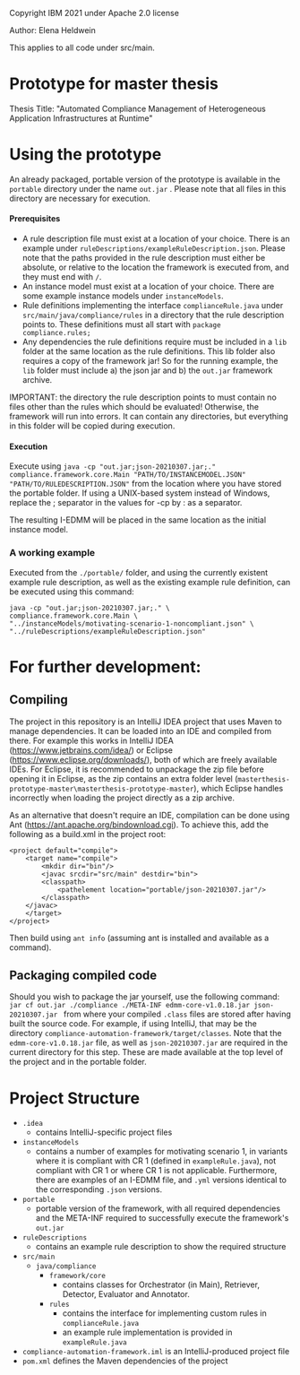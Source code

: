 ﻿Copyright IBM 2021 under Apache 2.0 license

Author: Elena Heldwein

This applies to all code under src/main.

# Prototype for master thesis

Thesis Title:  "Automated Compliance Management of Heterogeneous Application Infrastructures at Runtime"

# Using the prototype

An already packaged, portable version of the prototype is available in the `portable` directory under the name `out.jar`
. Please note that all files in this directory are necessary for execution.

#### Prerequisites

- A rule description file must exist at a location of your choice. There is an example
  under `ruleDescriptions/exampleRuleDescription.json`. Please note that the paths provided in the rule description must
  either be absolute, or relative to the location the framework is executed from, and they must end with `/`.
- An instance model must exist at a location of your choice. There are some example instance models
  under `instanceModels`.
- Rule definitions implementing the interface `complianceRule.java` under `src/main/java/compliance/rules` in a
  directory that the rule description points to. These definitions must all start with `package compliance.rules;`
- Any dependencies the rule definitions require must be included in a `lib` folder at the same location as the rule
  definitions. This lib folder also requires a copy of the framework jar! So for the running example, the `lib` folder
  must include a) the json jar and b) the `out.jar` framework archive.

IMPORTANT: the directory the rule description points to must contain no files other than the rules which should be
evaluated! Otherwise, the framework will run into errors. It can contain any directories, but everything in this folder will be copied during execution.

#### Execution

Execute
using `java -cp "out.jar;json-20210307.jar;." compliance.framework.core.Main "PATH/TO/INSTANCEMODEL.JSON" "PATH/TO/RULEDESCRIPTION.JSON"`
from the location where you have stored the portable folder. If using a UNIX-based system instead of Windows, replace
the ; separator in the values for -cp by : as a separator.

The resulting I-EDMM will be placed in the same location as the initial instance model.

### A working example
Executed from the `./portable/` folder, and using the currently existent example rule description, as
well as the existing example rule definition, can be executed using this command:

```
java -cp "out.jar;json-20210307.jar;." \
compliance.framework.core.Main \
"../instanceModels/motivating-scenario-1-noncompliant.json" \
"../ruleDescriptions/exampleRuleDescription.json"
```

# For further development:

## Compiling

The project in this repository is an IntelliJ IDEA project that uses Maven to manage dependencies. It can be loaded into
an IDE and compiled from there. For example this works in IntelliJ IDEA (https://www.jetbrains.com/idea/) or
Eclipse (https://www.eclipse.org/downloads/), both of which are freely available IDEs. For Eclipse, it is recommended to
unpackage the zip file before opening it in Eclipse, as the zip contains an extra folder
level (`masterthesis-prototype-master\masterthesis-prototype-master`), which Eclipse handles incorrectly when loading
the project directly as a zip archive.

As an alternative that doesn't require an IDE, compilation can be done using
Ant (https://ant.apache.org/bindownload.cgi). To achieve this, add the following as a build.xml in the project root:

```
<project default="compile">
    <target name="compile">
        <mkdir dir="bin"/>
        <javac srcdir="src/main" destdir="bin">
	    <classpath>
  	        <pathelement location="portable/json-20210307.jar"/>
	    </classpath>
	</javac>
    </target>
</project>
```

Then build using `ant info` (assuming ant is installed and available as a command).

## Packaging compiled code

Should you wish to package the jar yourself, use the following
command: `jar cf out.jar ./compliance ./META-INF edmm-core-v1.0.18.jar json-20210307.jar
` from where your compiled `.class` files are stored after having built the source code. For example, if using IntelliJ,
that may be the directory `compliance-automation-framework/target/classes`. Note that the `edmm-core-v1.0.18.jar` file,
as well as `json-20210307.jar` are required in the current directory for this step. These are made available at the top
level of the project and in the portable folder.

# Project Structure

- `.idea`
    - contains IntelliJ-specific project files
- `instanceModels`
    - contains a number of examples for motivating scenario 1, in variants where it is compliant with CR 1 (defined
      in `exampleRule.java`), not compliant with CR 1 or where CR 1 is not applicable. Furthermore, there are examples
      of an I-EDMM file, and `.yml` versions identical to the corresponding `.json` versions.
- `portable`
    - portable version of the framework, with all required dependencies and the META-INF required to successfully
      execute the framework's `out.jar`
- `ruleDescriptions`
    - contains an example rule description to show the required structure
- `src/main`
    - `java/compliance`
        - `framework/core`
            - contains classes for Orchestrator (in Main), Retriever, Detector, Evaluator and Annotator.
        - `rules`
            - contains the interface for implementing custom rules in `complianceRule.java`
            - an example rule implementation is provided in `exampleRule.java`
- `compliance-automation-framework.iml` is an IntelliJ-produced project file
- `pom.xml` defines the Maven dependencies of the project
